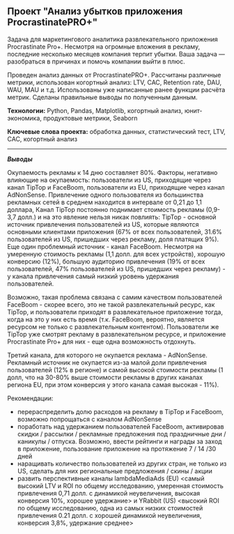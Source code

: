## Проект "Анализ убытков приложения ProcrastinatePRO+"


Задача для маркетингового аналитика развлекательного приложения Procrastinate Pro+. Несмотря на огромные вложения в рекламу, последние несколько месяцев компания терпит убытки. Ваша задача — разобраться в причинах и помочь компании выйти в плюс.

Проведен анализ данных от ProcrastinatePRO+.
Рассчитаны различные метрики, использован когортный анализ: LTV, CAC, Retention rate, DAU, WAU, MAU и т.д. Использованы уже написанные ранее функции расчёта метрик. Сделаны правильные выводы по полученным данным.

<b>Технологии:</b>  Python, Pandas, Matplotlib, когортный анализ, юнит-экономика, продуктовые метрики, Seaborn

<b>Ключевые слова проекта:</b> обработка данных, статистический тест, LTV, CAC, когортный анализ

<hr>
<b><i>Выводы</i></b>

Окупаемость рекламы к 14 дню составляет 80%. Факторы, негативно влияющие на окупаемость: пользователи из US, приходящие через канал TipTop и FaceBoom, пользователи из EU, приходящие через канал AdNonSense. Привлечение одного пользователя из большинства рекламных сетей в среднем находится в интервале от 0,21 до 1,1 доллара, Канал TipTop постоянно поднимает стоимость рекламы (0,9-3,7 долл.) и на это явление нельзя никак повлиять: TipTop - основной источник привлечения пользователей из US, которые являются основными клиентами приложения (67% от всех пользователей, 31.6% пользователей из US, пришедших через рекламу, доля платящих 9%).
Еще один проблемный источник - канал FaceBoom. Несмотря на умеренную стоимость рекламы (1,1 долл. для всех устройств), хорошую конверсию (12%), большую аудиторию привлечения (19% от всех пользователей, 47% пользователей из US, пришедших через рекламу) - у канала привлечения самый низкий уровень удержания пользователей.

Возможно, такая проблема связана с самим качеством пользователей FaceBoom - скорее всего, это не такой развлекательный ресурс, как TipTop, и пользователи приходят в развлекательное приложение тогда, когда на это у них есть время (т.к. FaceBoom, вероятно, является ресурсом не только с развлекательным контентом). Пользователи же TipTop уже смотрят рекламу в развлекательном ресурсе, и приложение Procrastinate Pro+ для них - еще одна возможность отдохнуть.

Третий канала, для которого не окупается реклама - AdNonSense. Рекламный источник не окупается из-за малой доли привлечения пользователей (12% в регионе) и самой высокой стоимости рекламы (1 долл, что на 30-80% выше стоимости рекламы в других каналах региона EU, при этом конверсия у этого канала самая высокая - 11%).

Рекомендации:

* перераспределить долю расходов на рекламу в TipTop и FaceBoom, возможно попрощаться с каналом AdNonSense
* поработать над удержанием пользователей FaceBoom, активировав скидки / рассылки / рекламные предложения под праздничные дни / каникулы / отпуска. Возможно, ввести рейтинги и награды за заход в приложение, пользование приложение на протяжение 7 / 14 /30 дней
* наращивать количество пользователей из других стран, не только из US, сделать для них региональные предложения / скины / акции
* развить перспективные каналы lambdaMediaAds (EU) <самый высокий LTV и ROI по общему исследованию, умеренная стоимость привлечения 0,71 долл. с динамикой неувеличения, высокая конверсия 10%, хорошее удержание> и YRabbit (US) <высокий ROI по общему исследованию, одна из самых низких стоимостей привлечения 0.21 долл. с хорошей динамикой неувеличения, конверсия 3,8%, удержание среднее>

